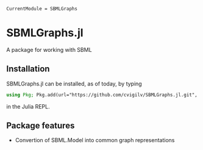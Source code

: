 ```@meta
CurrentModule = SBMLGraphs
```

# SBMLGraphs.jl

A package for working with SBML

## Installation

SBMLGraphs.jl can be installed, as of today, by typing
```julia
using Pkg; Pkg.add(url="https://github.com/cvigilv/SBMLGraphs.jl.git", rev="main")
```
in the Julia REPL.

## Package features

- Convertion of SBML.Model into common graph representations
